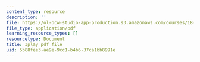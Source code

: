 ```yaml
---
content_type: resource
description: ''
file: https://ol-ocw-studio-app-production.s3.amazonaws.com/courses/18-03sc-differential-equations-fall-2011/5b88fee3ae9e9cc1b4b637ca1bb8991e_sZ2qulI6GEk.pdf
file_type: application/pdf
learning_resource_types: []
resourcetype: Document
title: 3play pdf file
uid: 5b88fee3-ae9e-9cc1-b4b6-37ca1bb8991e
---
```


